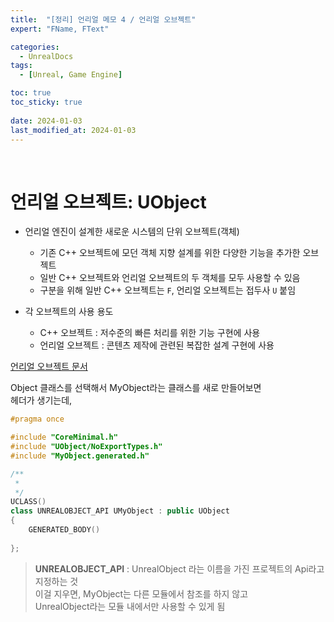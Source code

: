 ```yaml
---
title:  "[정리] 언리얼 메모 4 / 언리얼 오브젝트"
expert: "FName, FText"

categories:
  - UnrealDocs
tags:
  - [Unreal, Game Engine]

toc: true
toc_sticky: true
 
date: 2024-01-03
last_modified_at: 2024-01-03
---
```


<br>


# 언리얼 오브젝트: UObject

- 언리얼 엔진이 설계한 새로운 시스템의 단위 오브젝트(객체)
  - 기존 C++ 오브젝트에 모던 객체 지향 설계를 위한 다양한 기능을 추가한 오브젝트
  - 일반 C++ 오브젝트와 언리얼 오브젝트의 두 객체를 모두 사용할 수 있음
  - 구분을 위해 일반 C++ 오브젝트는 `F`, 언리얼 오브젝트는 접두사 `U` 붙임

- 각 오브젝트의 사용 용도
  - C++ 오브젝트 : 저수준의 빠른 처리를 위한 기능 구현에 사용
  - 언리얼 오브젝트 : 콘텐츠 제작에 관련된 복잡한 설계 구현에 사용


[언리얼 오브젝트 문서](https://docs.unrealengine.com/5.3/ko/objects-in-unreal-engine/)



Object 클래스를 선택해서 MyObject라는 클래스를 새로 만들어보면  
헤더가 생기는데,  

```cpp
#pragma once

#include "CoreMinimal.h"
#include "UObject/NoExportTypes.h"
#include "MyObject.generated.h"

/**
 * 
 */
UCLASS()
class UNREALOBJECT_API UMyObject : public UObject
{
	GENERATED_BODY()
	
};
```

> <b>UNREALOBJECT_API</b> : UnrealObject 라는 이름을 가진 프로젝트의 Api라고 지정하는 것  
> 이걸 지우면, MyObject는 다른 모듈에서 참조를 하지 않고  
> UnrealObject라는 모듈 내에서만 사용할 수 있게 됨  